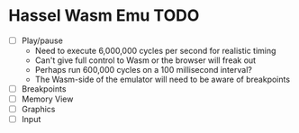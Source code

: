 Hassel Wasm Emu TODO
====================

- [ ] Play/pause
  - Need to execute 6,000,000 cycles per second for realistic timing
  - Can't give full control to Wasm or the browser will freak out
  - Perhaps run 600,000 cycles on a 100 millisecond interval?
  - The Wasm-side of the emulator will need to be aware of breakpoints
- [ ] Breakpoints
- [ ] Memory View
- [ ] Graphics
- [ ] Input
